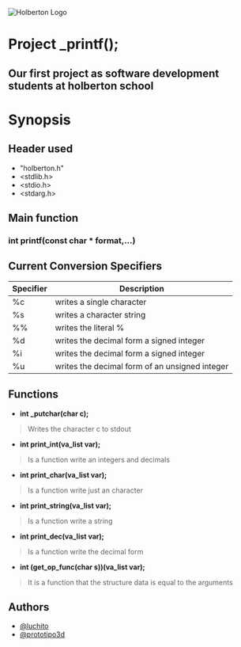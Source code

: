 ![Holberton Logo](https://www.holbertonschool.com/holberton-logo.png)

# Project _printf();

## Our first project as software development students at holberton school

# Synopsis

## Header used
* "holberton.h"
* <stdlib.h>
* <stdio.h>
* <stdarg.h>

## Main function 

### int printf(const char * format,...)

## Current Conversion Specifiers
| Specifier | Description |
| --------  | ----------- |
| %c | writes a single character |
| %s | writes a character string |
| %% | writes the literal % |
| %d | writes the decimal form a signed integer |
| %i | writes the decimal form a signed integer |
| %u | writes the decimal form of an unsigned integer |

## Functions

* **int _putchar(char c);**
> Writes the character c to stdout

* **int print_int(va_list var);**
> Is a function write an integers and decimals

* **int print_char(va_list var);**
> Is a function write just an character

* **int print_string(va_list var);**
> Is a function write a string

* **int print_dec(va_list var);**
> Is a function write the decimal form

* **int (get_op_func(char s))(va_list var);**
> It is a function that the structure data is equal to the arguments


## Authors

* [@luchito](https://twitter.com/luchito1503)
* [@prototipo3d](https://twitter.com/prototipo3d)